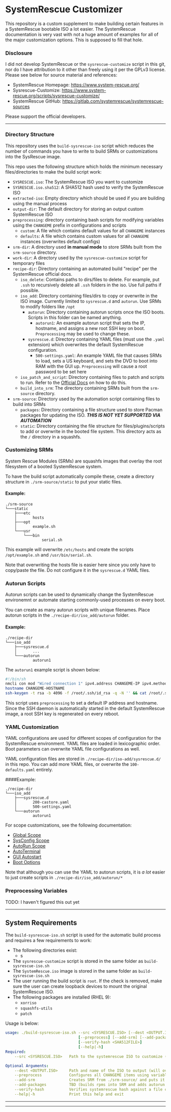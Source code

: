 # SystemRescue Customizer

This repository is a custom supplement to make building certain features in a SystemRescue bootable ISO a lot easier.
The SystemRescue documentation is very vast with not a huge amount of examples for all of the major customization options. This is supposed to fill that hole.

### Disclosure

I did not develop SystemRescue or the `sysrescue-customize` script in this git, nor do I have attribution to it other than freely using it per the GPLv3 license. Please see below for source material and references:
- SystemRescue Homepage: https://www.system-rescue.org/
- Sysrescue-Customize: https://www.system-rescue.org/scripts/sysrescue-customize/
- SystemRescue GitHub: https://gitlab.com/systemrescue/systemrescue-sources

Please support the official developers.

***

### Directory Structure

This repository uses the `build-sysrescue-iso` script which reduces the number of commands you have to write to build SRMs or customizations into the SysRescue image. 

This repo uses the following structure which holds the minimum necessary files/directories to make the build script work: 
- `SYSRESCUE.iso`: The SystemRescue ISO you want to customize
- `SYSRESCUE.iso.sha512`: A SHA512 hash used to verify the SystemRescue ISO
- `extracted-iso`: Empty directory which should be used if you are building using the manual process
- `output-dir`: The default directory for storing an output custom SystemRescue ISO 
- `preprocessing`: directory containing bash scripts for modifying variables using the `CHANGEME` prefix in configurations and scripts
    - `custom`: A file which contains default values for all `CHANGEME` instances
    - `defaults`: A file which contains custom values for all `CHANGEME` instances (overwrites default configs)
- `srm-dir`: A directory used **in manual mode** to store SRMs built from the `srm-source` directory.
- `work-dir`: A directory used by the `sysrescue-customize` script for temporary files
- `recipe-dir`: Directory containing an automated build "recipe" per the SystemRescue official docs.
    - `iso_delete`: Contains paths to dirs/files to delete. For example, put `.ssh` to recursively delete all `.ssh` folders in the iso. Use full paths if possible.
    - `iso_add`: Directory containing files/dirs to copy or overwrite in the ISO image. Currently limited to `sysrescue.d` and `autorun`. Use SRMs to modify folders like `/opt`
        - `autorun`: Directory containing autorun scripts once the ISO boots. Scripts in this folder can be named anything. 
          - `autorun1`: An example autorun script that sets the IP, hostname, and assigns a new root SSH key on boot. `Preprocessing` may be used to change these.
        - `sysrescue.d`: Directory containing YAML files (must use the `.yaml` extension) which overwrites the default SystemRescue configuration.  
            - `500-settings.yaml`: An example YAML file that causes SRMs to load, sets a US keyboard, and sets the DVD to boot into RAM with the GUI up. `Preprocessing` will cause a root password to be set here
    - `iso_patch_and_script`: Directory containing files to patch and scripts to run. Refer to the [Official Docs](https://www.system-rescue.org/scripts/sysrescue-customize/) on how to do this.
    - `build_into_srm`: The directory containing SRMs built from the `srm-source` directory.
- `srm-source`: Directory used by the automation script containing files to build into SRMs
    - `packages`: Directory containing a file structure used to store Pacman packages for updating the ISO. ***THIS IS NOT YET SUPPORTED VIA AUTOMATION***
    - `static`: Directory containing the file structure for files/plugins/scripts to add or overwrite in the booted file system. This directory acts as the `/` directory in a squashfs.

### Customizing SRMs

System Rescue Modules (SRMs) are squashfs images that overlay the root filesystem of a booted SystemRescue system. 

To have the build script automatically compile these, create a directory structure in `./srm-source/static` to put your static files.

#### Example:
```
./srm-source
└───static
    ├───etc
    │       hosts
    ├───opt
    │       example.sh
    └───usr
        └───bin
                serial.sh
```
This example will overwrite `/etc/hosts` and create the scripts `/opt/example.sh` and `/usr/bin/serial.sh`.

Note that overwriting the hosts file is easier here since you only have to copy/paste the file. Do not configure it in the `sysrescue.d` YAML files.

### Autorun Scripts

Autorun scripts can be used to dynamically change the SystemRescue environemnt or automate starting commonly-used processes on every boot.

You can create as many autorun scripts with unique filenames. Place autorun scripts in the `./recipe-dir/iso_add/autorun` folder.
#### Example:
```
./recipe-dir
└───iso_add
    ├───sysrescue.d
    │       ...
    └───autorun
            autorun1
```

The `autorun1` example script is shown below:

```sh
#!/bin/sh
nmcli con mod "Wired connection 1" ipv4.address CHANGEME-IP ipv4.method manual
hostname CHANGEME-HOSTNAME
ssh-keygen -t rsa -b 4096 -f /root/.ssh/id_rsa -q -N '' && cat /root/.ssh/id_rsa >> /root/.ssh/authorized_keys
```

This script uses `preprocessing` to set a default IP address and hostname. Since the SSH daemon is automatically started in the default SystemRescue image, a root SSH key is regenerated on every reboot.

### YAML Customization

YAML configurations are used for different scopes of configuration for the SystemRescue environment. YAML files are loaded in lexicographic order. Boot parameters can overwrite YAML file configurations as well. 

YAML configuration files are stored in `./recipe-dir/iso-add/sysrescue.d/` in this repo. You can add more YAML files, or overwrite the `100-defaults.yaml` entirely.

####Example:
```
./recipe-dir
└───iso_add
    ├───sysrescue.d
    │       200-castore.yaml
    │       500-settings.yaml
    └───autorun
            autorun1
```

For scope customizations, see the following documentation:
- [Global Scope](https://www.system-rescue.org/manual/Configuring_SystemRescue/)
- [SysConfig Scope](https://www.system-rescue.org/manual/Configuring_SystemRescue_sysconfig/)
- [AutoRun Scope](https://www.system-rescue.org/manual/Run_your_own_scripts_with_autorun/)
- [AutoTerminal](https://www.system-rescue.org/manual/autoterminal_scripts_on_virtual_terminal/)
- [GUI Autostart](https://www.system-rescue.org/manual/gui_autostart_Start_programs_on_graphical_desktop/)
- [Boot Options](https://www.system-rescue.org/manual/Booting_SystemRescue/)

Note that although you can use the YAML to autorun scripts, it is *a lot* easier to just create scripts in `./recipe-dir/iso_add/autorun/*`

### Preprocessing Variables

TODO: I haven't figured this out yet

***

## System Requirements

The `build-sysrescue-iso.sh` script is used for the automatic build process and requires a few requirements to work:
- The following directories exist:
  - s
- The `sysrescue-customize` script is stored in the same folder as `build-sysrescue-iso.sh`
- The `SystemRescue.iso` image is stored in the same folder as `build-sysrescue-iso.sh`
- The user running the build script is `root`. If the check is removed, make sure the user can create loopback devices to mount the original SystemRescue ISO.
- The following packages are installed (RHEL 9): 
  - `xorriso`
  - `squashfs-utils`
  - `patch`

Usage is below:

```YAML
usage: ./build-sysrescue-iso.sh --src <SYSRESCUE.ISO> [--dest <OUTPUT.ISO>] 
                                [--preprocess] [--add-srm] [--add-packages]
                                [--verify-hash <SHA512FILE>]
                                [--help|-h]
Required:
    --src <SYSRESCUE.ISO>   Path to the systemrescue ISO to customize (original is unmodified)

Optional Arguments:
    --dest <OUTPUT.ISO>     Path and name of the ISO to output (will overwrite!)
    --preprocess            Configures all CHANGEME items using variables defined in ./preprocessing/custom.sh
    --add-srm               Creates SRM from ./srm-source/ and puts it into ./srm-dir before bulding the iso
    --add-packages          TBD (builds rpms into SRM and adds autorun script for installing them)
    --verify-hash           Verifies systemrescue hash against a file containing its sha512sum
    --help|-h               Print this help and exit
```

***
***